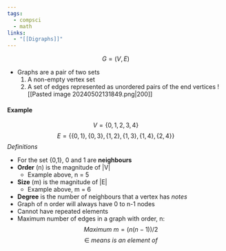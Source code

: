 ```yaml
---
tags:
  - compsci
  - math
links:
  - "[[Digraphs]]"
---
```

$$G=(V,E)$$
- Graphs are a pair of two sets
	1. A non-empty vertex set
	2. A set of edges represented as unordered pairs of the end vertices
![[Pasted image 20240502131849.png|200]]
#### Example
$$V=\{0,1,2,3,4\}$$
$$E=\{\{0,1\},\{0,3\},\{1,2\}, \{1,3\},\{1,4\},\{2,4\}\}$$
*Definitions*
- For the set {0,1}, 0 and 1 are **neighbours**
- **Order** (n) is the magnitude of |V|
	- Example above, n = 5
- **Size** (m) is the magnitude of |E|
	- Example above, m = 6
- **Degree** is the number of neighbours that a vertex has
*notes*
- Graph of n order will always have 0 to n-1 nodes
- Cannot have repeated elements
- Maximum number of edges in a graph with order, n:
$$Maximum\ m=(n(n-1))/2$$
$$\in\ means\ is\ an\ element\ of$$
